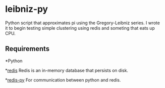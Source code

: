 # leibniz-py
Python script that approximates pi using the Gregory-Leibniz series.
I wrote it to begin testing simple clustering using redis and someting that eats up CPU. 

## Requirements

*Python

*[redis](https://github.com/antirez/redis) 
Redis is an in-memory database that persists on disk.

*[redis-py](https://github.com/andymccurdy/redis-py)
For communication between python and redis.
